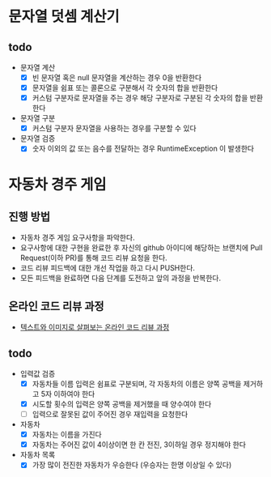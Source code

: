 # 문자열 덧셈 계산기
## todo
- 문자열 계산
  - [x] 빈 문자열 혹은 null 문자열을 계산하는 경우 0을 반환한다
  - [x] 문자열을 쉼표 또는 콜론으로 구분해서 각 숫자의 합을 반환한다
  - [x] 커스텀 구분자로 문자열을 주는 경우 해당 구분자로 구분된 각 숫자의 합을 반환한다
- 문자열 구분
  - [x] 커스텀 구분자 문자열을 사용하는 경우를 구분할 수 있다
- 문자열 검증
  - [x] 숫자 이외의 값 또는 음수를 전달하는 경우 RuntimeException 이 발생한다

# 자동차 경주 게임
## 진행 방법
* 자동차 경주 게임 요구사항을 파악한다.
* 요구사항에 대한 구현을 완료한 후 자신의 github 아이디에 해당하는 브랜치에 Pull Request(이하 PR)를 통해 코드 리뷰 요청을 한다.
* 코드 리뷰 피드백에 대한 개선 작업을 하고 다시 PUSH한다.
* 모든 피드백을 완료하면 다음 단계를 도전하고 앞의 과정을 반복한다.

## 온라인 코드 리뷰 과정
* [텍스트와 이미지로 살펴보는 온라인 코드 리뷰 과정](https://github.com/next-step/nextstep-docs/tree/master/codereview)

## todo
- 입력값 검증
  - [x] 자동차들 이름 입력은 쉼표로 구분되며, 각 자동차의 이름은 양쪽 공백을 제거하고 5자 이하여야 한다
  - [x] 시도할 횟수의 입력은 양쪽 공백을 제거했을 때 양수여야 한다
  - [ ] 입력으로 잘못된 값이 주어진 경우 재입력을 요청한다
- 자동차
  - [x] 자동차는 이름을 가진다
  - [x] 자동차는 주어진 값이 4이상이면 한 칸 전진, 3이하일 경우 정지해야 한다
- 자동차 목록
  - [x] 가장 많이 전진한 자동차가 우승한다 (우승자는 한명 이상일 수 있다)
